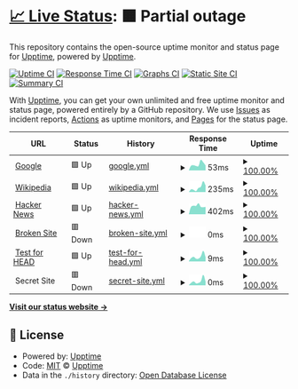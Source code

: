 # [📈 Live Status](https://monitor.bullwinkle.ml): <!--live status--> **🟧 Partial outage**

This repository contains the open-source uptime monitor and status page for [Upptime](https://upptime.js.org), powered by [Upptime](https://github.com/upptime/upptime).

[![Uptime CI](https://github.com/upptime/upptime/workflows/Uptime%20CI/badge.svg)](https://github.com/upptime/upptime/actions?query=workflow%3A%22Uptime+CI%22)
[![Response Time CI](https://github.com/upptime/upptime/workflows/Response%20Time%20CI/badge.svg)](https://github.com/upptime/upptime/actions?query=workflow%3A%22Response+Time+CI%22)
[![Graphs CI](https://github.com/upptime/upptime/workflows/Graphs%20CI/badge.svg)](https://github.com/upptime/upptime/actions?query=workflow%3A%22Graphs+CI%22)
[![Static Site CI](https://github.com/upptime/upptime/workflows/Static%20Site%20CI/badge.svg)](https://github.com/upptime/upptime/actions?query=workflow%3A%22Static+Site+CI%22)
[![Summary CI](https://github.com/upptime/upptime/workflows/Summary%20CI/badge.svg)](https://github.com/upptime/upptime/actions?query=workflow%3A%22Summary+CI%22)

With [Upptime](https://upptime.js.org), you can get your own unlimited and free uptime monitor and status page, powered entirely by a GitHub repository. We use [Issues](https://github.com/upptime/upptime/issues) as incident reports, [Actions](https://github.com/upptime/upptime/actions) as uptime monitors, and [Pages](https://monitor.bullwinkle.ml) for the status page.

<!--start: status pages-->
<!-- This summary is generated by Upptime (https://github.com/upptime/upptime) -->
<!-- Do not edit this manually, your changes will be overwritten -->
<!-- prettier-ignore -->
| URL | Status | History | Response Time | Uptime |
| --- | ------ | ------- | ------------- | ------ |
| <img alt="" src="https://favicons.githubusercontent.com/www.google.com" height="13"> [Google](https://www.google.com) | 🟩 Up | [google.yml](https://github.com/bullwinkle-org/monitor-uptime/commits/master/history/google.yml) | <details><summary><img alt="Response time graph" src="./graphs/google/response-time-week.png" height="20"> 53ms</summary><br><a href="https://monitor.bullwinkle.ml/history/google"><img alt="Response time 53" src="https://img.shields.io/endpoint?url=https%3A%2F%2Fraw.githubusercontent.com%2Fbullwinkle-org%2Fmonitor-uptime%2Fmaster%2Fapi%2Fgoogle%2Fresponse-time.json"></a><br><a href="https://monitor.bullwinkle.ml/history/google"><img alt="24-hour response time 53" src="https://img.shields.io/endpoint?url=https%3A%2F%2Fraw.githubusercontent.com%2Fbullwinkle-org%2Fmonitor-uptime%2Fmaster%2Fapi%2Fgoogle%2Fresponse-time-day.json"></a><br><a href="https://monitor.bullwinkle.ml/history/google"><img alt="7-day response time 53" src="https://img.shields.io/endpoint?url=https%3A%2F%2Fraw.githubusercontent.com%2Fbullwinkle-org%2Fmonitor-uptime%2Fmaster%2Fapi%2Fgoogle%2Fresponse-time-week.json"></a><br><a href="https://monitor.bullwinkle.ml/history/google"><img alt="30-day response time 53" src="https://img.shields.io/endpoint?url=https%3A%2F%2Fraw.githubusercontent.com%2Fbullwinkle-org%2Fmonitor-uptime%2Fmaster%2Fapi%2Fgoogle%2Fresponse-time-month.json"></a><br><a href="https://monitor.bullwinkle.ml/history/google"><img alt="1-year response time 53" src="https://img.shields.io/endpoint?url=https%3A%2F%2Fraw.githubusercontent.com%2Fbullwinkle-org%2Fmonitor-uptime%2Fmaster%2Fapi%2Fgoogle%2Fresponse-time-year.json"></a></details> | <details><summary><a href="https://monitor.bullwinkle.ml/history/google">100.00%</a></summary><a href="https://monitor.bullwinkle.ml/history/google"><img alt="All-time uptime 100.00%" src="https://img.shields.io/endpoint?url=https%3A%2F%2Fraw.githubusercontent.com%2Fbullwinkle-org%2Fmonitor-uptime%2Fmaster%2Fapi%2Fgoogle%2Fuptime.json"></a><br><a href="https://monitor.bullwinkle.ml/history/google"><img alt="24-hour uptime 100.00%" src="https://img.shields.io/endpoint?url=https%3A%2F%2Fraw.githubusercontent.com%2Fbullwinkle-org%2Fmonitor-uptime%2Fmaster%2Fapi%2Fgoogle%2Fuptime-day.json"></a><br><a href="https://monitor.bullwinkle.ml/history/google"><img alt="7-day uptime 100.00%" src="https://img.shields.io/endpoint?url=https%3A%2F%2Fraw.githubusercontent.com%2Fbullwinkle-org%2Fmonitor-uptime%2Fmaster%2Fapi%2Fgoogle%2Fuptime-week.json"></a><br><a href="https://monitor.bullwinkle.ml/history/google"><img alt="30-day uptime 100.00%" src="https://img.shields.io/endpoint?url=https%3A%2F%2Fraw.githubusercontent.com%2Fbullwinkle-org%2Fmonitor-uptime%2Fmaster%2Fapi%2Fgoogle%2Fuptime-month.json"></a><br><a href="https://monitor.bullwinkle.ml/history/google"><img alt="1-year uptime 100.00%" src="https://img.shields.io/endpoint?url=https%3A%2F%2Fraw.githubusercontent.com%2Fbullwinkle-org%2Fmonitor-uptime%2Fmaster%2Fapi%2Fgoogle%2Fuptime-year.json"></a></details>
| <img alt="" src="https://favicons.githubusercontent.com/en.wikipedia.org" height="13"> [Wikipedia](https://en.wikipedia.org) | 🟩 Up | [wikipedia.yml](https://github.com/bullwinkle-org/monitor-uptime/commits/master/history/wikipedia.yml) | <details><summary><img alt="Response time graph" src="./graphs/wikipedia/response-time-week.png" height="20"> 235ms</summary><br><a href="https://monitor.bullwinkle.ml/history/wikipedia"><img alt="Response time 235" src="https://img.shields.io/endpoint?url=https%3A%2F%2Fraw.githubusercontent.com%2Fbullwinkle-org%2Fmonitor-uptime%2Fmaster%2Fapi%2Fwikipedia%2Fresponse-time.json"></a><br><a href="https://monitor.bullwinkle.ml/history/wikipedia"><img alt="24-hour response time 235" src="https://img.shields.io/endpoint?url=https%3A%2F%2Fraw.githubusercontent.com%2Fbullwinkle-org%2Fmonitor-uptime%2Fmaster%2Fapi%2Fwikipedia%2Fresponse-time-day.json"></a><br><a href="https://monitor.bullwinkle.ml/history/wikipedia"><img alt="7-day response time 235" src="https://img.shields.io/endpoint?url=https%3A%2F%2Fraw.githubusercontent.com%2Fbullwinkle-org%2Fmonitor-uptime%2Fmaster%2Fapi%2Fwikipedia%2Fresponse-time-week.json"></a><br><a href="https://monitor.bullwinkle.ml/history/wikipedia"><img alt="30-day response time 235" src="https://img.shields.io/endpoint?url=https%3A%2F%2Fraw.githubusercontent.com%2Fbullwinkle-org%2Fmonitor-uptime%2Fmaster%2Fapi%2Fwikipedia%2Fresponse-time-month.json"></a><br><a href="https://monitor.bullwinkle.ml/history/wikipedia"><img alt="1-year response time 235" src="https://img.shields.io/endpoint?url=https%3A%2F%2Fraw.githubusercontent.com%2Fbullwinkle-org%2Fmonitor-uptime%2Fmaster%2Fapi%2Fwikipedia%2Fresponse-time-year.json"></a></details> | <details><summary><a href="https://monitor.bullwinkle.ml/history/wikipedia">100.00%</a></summary><a href="https://monitor.bullwinkle.ml/history/wikipedia"><img alt="All-time uptime 100.00%" src="https://img.shields.io/endpoint?url=https%3A%2F%2Fraw.githubusercontent.com%2Fbullwinkle-org%2Fmonitor-uptime%2Fmaster%2Fapi%2Fwikipedia%2Fuptime.json"></a><br><a href="https://monitor.bullwinkle.ml/history/wikipedia"><img alt="24-hour uptime 100.00%" src="https://img.shields.io/endpoint?url=https%3A%2F%2Fraw.githubusercontent.com%2Fbullwinkle-org%2Fmonitor-uptime%2Fmaster%2Fapi%2Fwikipedia%2Fuptime-day.json"></a><br><a href="https://monitor.bullwinkle.ml/history/wikipedia"><img alt="7-day uptime 100.00%" src="https://img.shields.io/endpoint?url=https%3A%2F%2Fraw.githubusercontent.com%2Fbullwinkle-org%2Fmonitor-uptime%2Fmaster%2Fapi%2Fwikipedia%2Fuptime-week.json"></a><br><a href="https://monitor.bullwinkle.ml/history/wikipedia"><img alt="30-day uptime 100.00%" src="https://img.shields.io/endpoint?url=https%3A%2F%2Fraw.githubusercontent.com%2Fbullwinkle-org%2Fmonitor-uptime%2Fmaster%2Fapi%2Fwikipedia%2Fuptime-month.json"></a><br><a href="https://monitor.bullwinkle.ml/history/wikipedia"><img alt="1-year uptime 100.00%" src="https://img.shields.io/endpoint?url=https%3A%2F%2Fraw.githubusercontent.com%2Fbullwinkle-org%2Fmonitor-uptime%2Fmaster%2Fapi%2Fwikipedia%2Fuptime-year.json"></a></details>
| <img alt="" src="https://favicons.githubusercontent.com/news.ycombinator.com" height="13"> [Hacker News](https://news.ycombinator.com) | 🟩 Up | [hacker-news.yml](https://github.com/bullwinkle-org/monitor-uptime/commits/master/history/hacker-news.yml) | <details><summary><img alt="Response time graph" src="./graphs/hacker-news/response-time-week.png" height="20"> 402ms</summary><br><a href="https://monitor.bullwinkle.ml/history/hacker-news"><img alt="Response time 402" src="https://img.shields.io/endpoint?url=https%3A%2F%2Fraw.githubusercontent.com%2Fbullwinkle-org%2Fmonitor-uptime%2Fmaster%2Fapi%2Fhacker-news%2Fresponse-time.json"></a><br><a href="https://monitor.bullwinkle.ml/history/hacker-news"><img alt="24-hour response time 402" src="https://img.shields.io/endpoint?url=https%3A%2F%2Fraw.githubusercontent.com%2Fbullwinkle-org%2Fmonitor-uptime%2Fmaster%2Fapi%2Fhacker-news%2Fresponse-time-day.json"></a><br><a href="https://monitor.bullwinkle.ml/history/hacker-news"><img alt="7-day response time 402" src="https://img.shields.io/endpoint?url=https%3A%2F%2Fraw.githubusercontent.com%2Fbullwinkle-org%2Fmonitor-uptime%2Fmaster%2Fapi%2Fhacker-news%2Fresponse-time-week.json"></a><br><a href="https://monitor.bullwinkle.ml/history/hacker-news"><img alt="30-day response time 402" src="https://img.shields.io/endpoint?url=https%3A%2F%2Fraw.githubusercontent.com%2Fbullwinkle-org%2Fmonitor-uptime%2Fmaster%2Fapi%2Fhacker-news%2Fresponse-time-month.json"></a><br><a href="https://monitor.bullwinkle.ml/history/hacker-news"><img alt="1-year response time 402" src="https://img.shields.io/endpoint?url=https%3A%2F%2Fraw.githubusercontent.com%2Fbullwinkle-org%2Fmonitor-uptime%2Fmaster%2Fapi%2Fhacker-news%2Fresponse-time-year.json"></a></details> | <details><summary><a href="https://monitor.bullwinkle.ml/history/hacker-news">100.00%</a></summary><a href="https://monitor.bullwinkle.ml/history/hacker-news"><img alt="All-time uptime 100.00%" src="https://img.shields.io/endpoint?url=https%3A%2F%2Fraw.githubusercontent.com%2Fbullwinkle-org%2Fmonitor-uptime%2Fmaster%2Fapi%2Fhacker-news%2Fuptime.json"></a><br><a href="https://monitor.bullwinkle.ml/history/hacker-news"><img alt="24-hour uptime 100.00%" src="https://img.shields.io/endpoint?url=https%3A%2F%2Fraw.githubusercontent.com%2Fbullwinkle-org%2Fmonitor-uptime%2Fmaster%2Fapi%2Fhacker-news%2Fuptime-day.json"></a><br><a href="https://monitor.bullwinkle.ml/history/hacker-news"><img alt="7-day uptime 100.00%" src="https://img.shields.io/endpoint?url=https%3A%2F%2Fraw.githubusercontent.com%2Fbullwinkle-org%2Fmonitor-uptime%2Fmaster%2Fapi%2Fhacker-news%2Fuptime-week.json"></a><br><a href="https://monitor.bullwinkle.ml/history/hacker-news"><img alt="30-day uptime 100.00%" src="https://img.shields.io/endpoint?url=https%3A%2F%2Fraw.githubusercontent.com%2Fbullwinkle-org%2Fmonitor-uptime%2Fmaster%2Fapi%2Fhacker-news%2Fuptime-month.json"></a><br><a href="https://monitor.bullwinkle.ml/history/hacker-news"><img alt="1-year uptime 100.00%" src="https://img.shields.io/endpoint?url=https%3A%2F%2Fraw.githubusercontent.com%2Fbullwinkle-org%2Fmonitor-uptime%2Fmaster%2Fapi%2Fhacker-news%2Fuptime-year.json"></a></details>
| <img alt="" src="https://favicons.githubusercontent.com/thissitedoesnotexist.com" height="13"> [Broken Site](https://thissitedoesnotexist.com) | 🟥 Down | [broken-site.yml](https://github.com/bullwinkle-org/monitor-uptime/commits/master/history/broken-site.yml) | <details><summary><img alt="Response time graph" src="./graphs/broken-site/response-time-week.png" height="20"> 0ms</summary><br><a href="https://monitor.bullwinkle.ml/history/broken-site"><img alt="Response time 0" src="https://img.shields.io/endpoint?url=https%3A%2F%2Fraw.githubusercontent.com%2Fbullwinkle-org%2Fmonitor-uptime%2Fmaster%2Fapi%2Fbroken-site%2Fresponse-time.json"></a><br><a href="https://monitor.bullwinkle.ml/history/broken-site"><img alt="24-hour response time 0" src="https://img.shields.io/endpoint?url=https%3A%2F%2Fraw.githubusercontent.com%2Fbullwinkle-org%2Fmonitor-uptime%2Fmaster%2Fapi%2Fbroken-site%2Fresponse-time-day.json"></a><br><a href="https://monitor.bullwinkle.ml/history/broken-site"><img alt="7-day response time 0" src="https://img.shields.io/endpoint?url=https%3A%2F%2Fraw.githubusercontent.com%2Fbullwinkle-org%2Fmonitor-uptime%2Fmaster%2Fapi%2Fbroken-site%2Fresponse-time-week.json"></a><br><a href="https://monitor.bullwinkle.ml/history/broken-site"><img alt="30-day response time 0" src="https://img.shields.io/endpoint?url=https%3A%2F%2Fraw.githubusercontent.com%2Fbullwinkle-org%2Fmonitor-uptime%2Fmaster%2Fapi%2Fbroken-site%2Fresponse-time-month.json"></a><br><a href="https://monitor.bullwinkle.ml/history/broken-site"><img alt="1-year response time 0" src="https://img.shields.io/endpoint?url=https%3A%2F%2Fraw.githubusercontent.com%2Fbullwinkle-org%2Fmonitor-uptime%2Fmaster%2Fapi%2Fbroken-site%2Fresponse-time-year.json"></a></details> | <details><summary><a href="https://monitor.bullwinkle.ml/history/broken-site">100.00%</a></summary><a href="https://monitor.bullwinkle.ml/history/broken-site"><img alt="All-time uptime 100.00%" src="https://img.shields.io/endpoint?url=https%3A%2F%2Fraw.githubusercontent.com%2Fbullwinkle-org%2Fmonitor-uptime%2Fmaster%2Fapi%2Fbroken-site%2Fuptime.json"></a><br><a href="https://monitor.bullwinkle.ml/history/broken-site"><img alt="24-hour uptime 100.00%" src="https://img.shields.io/endpoint?url=https%3A%2F%2Fraw.githubusercontent.com%2Fbullwinkle-org%2Fmonitor-uptime%2Fmaster%2Fapi%2Fbroken-site%2Fuptime-day.json"></a><br><a href="https://monitor.bullwinkle.ml/history/broken-site"><img alt="7-day uptime 100.00%" src="https://img.shields.io/endpoint?url=https%3A%2F%2Fraw.githubusercontent.com%2Fbullwinkle-org%2Fmonitor-uptime%2Fmaster%2Fapi%2Fbroken-site%2Fuptime-week.json"></a><br><a href="https://monitor.bullwinkle.ml/history/broken-site"><img alt="30-day uptime 100.00%" src="https://img.shields.io/endpoint?url=https%3A%2F%2Fraw.githubusercontent.com%2Fbullwinkle-org%2Fmonitor-uptime%2Fmaster%2Fapi%2Fbroken-site%2Fuptime-month.json"></a><br><a href="https://monitor.bullwinkle.ml/history/broken-site"><img alt="1-year uptime 100.00%" src="https://img.shields.io/endpoint?url=https%3A%2F%2Fraw.githubusercontent.com%2Fbullwinkle-org%2Fmonitor-uptime%2Fmaster%2Fapi%2Fbroken-site%2Fuptime-year.json"></a></details>
| <img alt="" src="https://favicons.githubusercontent.com/www.google.com" height="13"> [Test for HEAD](https://www.google.com) | 🟩 Up | [test-for-head.yml](https://github.com/bullwinkle-org/monitor-uptime/commits/master/history/test-for-head.yml) | <details><summary><img alt="Response time graph" src="./graphs/test-for-head/response-time-week.png" height="20"> 9ms</summary><br><a href="https://monitor.bullwinkle.ml/history/test-for-head"><img alt="Response time 9" src="https://img.shields.io/endpoint?url=https%3A%2F%2Fraw.githubusercontent.com%2Fbullwinkle-org%2Fmonitor-uptime%2Fmaster%2Fapi%2Ftest-for-head%2Fresponse-time.json"></a><br><a href="https://monitor.bullwinkle.ml/history/test-for-head"><img alt="24-hour response time 9" src="https://img.shields.io/endpoint?url=https%3A%2F%2Fraw.githubusercontent.com%2Fbullwinkle-org%2Fmonitor-uptime%2Fmaster%2Fapi%2Ftest-for-head%2Fresponse-time-day.json"></a><br><a href="https://monitor.bullwinkle.ml/history/test-for-head"><img alt="7-day response time 9" src="https://img.shields.io/endpoint?url=https%3A%2F%2Fraw.githubusercontent.com%2Fbullwinkle-org%2Fmonitor-uptime%2Fmaster%2Fapi%2Ftest-for-head%2Fresponse-time-week.json"></a><br><a href="https://monitor.bullwinkle.ml/history/test-for-head"><img alt="30-day response time 9" src="https://img.shields.io/endpoint?url=https%3A%2F%2Fraw.githubusercontent.com%2Fbullwinkle-org%2Fmonitor-uptime%2Fmaster%2Fapi%2Ftest-for-head%2Fresponse-time-month.json"></a><br><a href="https://monitor.bullwinkle.ml/history/test-for-head"><img alt="1-year response time 9" src="https://img.shields.io/endpoint?url=https%3A%2F%2Fraw.githubusercontent.com%2Fbullwinkle-org%2Fmonitor-uptime%2Fmaster%2Fapi%2Ftest-for-head%2Fresponse-time-year.json"></a></details> | <details><summary><a href="https://monitor.bullwinkle.ml/history/test-for-head">100.00%</a></summary><a href="https://monitor.bullwinkle.ml/history/test-for-head"><img alt="All-time uptime 100.00%" src="https://img.shields.io/endpoint?url=https%3A%2F%2Fraw.githubusercontent.com%2Fbullwinkle-org%2Fmonitor-uptime%2Fmaster%2Fapi%2Ftest-for-head%2Fuptime.json"></a><br><a href="https://monitor.bullwinkle.ml/history/test-for-head"><img alt="24-hour uptime 100.00%" src="https://img.shields.io/endpoint?url=https%3A%2F%2Fraw.githubusercontent.com%2Fbullwinkle-org%2Fmonitor-uptime%2Fmaster%2Fapi%2Ftest-for-head%2Fuptime-day.json"></a><br><a href="https://monitor.bullwinkle.ml/history/test-for-head"><img alt="7-day uptime 100.00%" src="https://img.shields.io/endpoint?url=https%3A%2F%2Fraw.githubusercontent.com%2Fbullwinkle-org%2Fmonitor-uptime%2Fmaster%2Fapi%2Ftest-for-head%2Fuptime-week.json"></a><br><a href="https://monitor.bullwinkle.ml/history/test-for-head"><img alt="30-day uptime 100.00%" src="https://img.shields.io/endpoint?url=https%3A%2F%2Fraw.githubusercontent.com%2Fbullwinkle-org%2Fmonitor-uptime%2Fmaster%2Fapi%2Ftest-for-head%2Fuptime-month.json"></a><br><a href="https://monitor.bullwinkle.ml/history/test-for-head"><img alt="1-year uptime 100.00%" src="https://img.shields.io/endpoint?url=https%3A%2F%2Fraw.githubusercontent.com%2Fbullwinkle-org%2Fmonitor-uptime%2Fmaster%2Fapi%2Ftest-for-head%2Fuptime-year.json"></a></details>
| <img alt="" src="https://favicons.githubusercontent.com/null" height="13"> Secret Site | 🟥 Down | [secret-site.yml](https://github.com/bullwinkle-org/monitor-uptime/commits/master/history/secret-site.yml) | <details><summary><img alt="Response time graph" src="./graphs/secret-site/response-time-week.png" height="20"> 0ms</summary><br><a href="https://monitor.bullwinkle.ml/history/secret-site"><img alt="Response time 0" src="https://img.shields.io/endpoint?url=https%3A%2F%2Fraw.githubusercontent.com%2Fbullwinkle-org%2Fmonitor-uptime%2Fmaster%2Fapi%2Fsecret-site%2Fresponse-time.json"></a><br><a href="https://monitor.bullwinkle.ml/history/secret-site"><img alt="24-hour response time 0" src="https://img.shields.io/endpoint?url=https%3A%2F%2Fraw.githubusercontent.com%2Fbullwinkle-org%2Fmonitor-uptime%2Fmaster%2Fapi%2Fsecret-site%2Fresponse-time-day.json"></a><br><a href="https://monitor.bullwinkle.ml/history/secret-site"><img alt="7-day response time 0" src="https://img.shields.io/endpoint?url=https%3A%2F%2Fraw.githubusercontent.com%2Fbullwinkle-org%2Fmonitor-uptime%2Fmaster%2Fapi%2Fsecret-site%2Fresponse-time-week.json"></a><br><a href="https://monitor.bullwinkle.ml/history/secret-site"><img alt="30-day response time 0" src="https://img.shields.io/endpoint?url=https%3A%2F%2Fraw.githubusercontent.com%2Fbullwinkle-org%2Fmonitor-uptime%2Fmaster%2Fapi%2Fsecret-site%2Fresponse-time-month.json"></a><br><a href="https://monitor.bullwinkle.ml/history/secret-site"><img alt="1-year response time 0" src="https://img.shields.io/endpoint?url=https%3A%2F%2Fraw.githubusercontent.com%2Fbullwinkle-org%2Fmonitor-uptime%2Fmaster%2Fapi%2Fsecret-site%2Fresponse-time-year.json"></a></details> | <details><summary><a href="https://monitor.bullwinkle.ml/history/secret-site">100.00%</a></summary><a href="https://monitor.bullwinkle.ml/history/secret-site"><img alt="All-time uptime 100.00%" src="https://img.shields.io/endpoint?url=https%3A%2F%2Fraw.githubusercontent.com%2Fbullwinkle-org%2Fmonitor-uptime%2Fmaster%2Fapi%2Fsecret-site%2Fuptime.json"></a><br><a href="https://monitor.bullwinkle.ml/history/secret-site"><img alt="24-hour uptime 99.99%" src="https://img.shields.io/endpoint?url=https%3A%2F%2Fraw.githubusercontent.com%2Fbullwinkle-org%2Fmonitor-uptime%2Fmaster%2Fapi%2Fsecret-site%2Fuptime-day.json"></a><br><a href="https://monitor.bullwinkle.ml/history/secret-site"><img alt="7-day uptime 100.00%" src="https://img.shields.io/endpoint?url=https%3A%2F%2Fraw.githubusercontent.com%2Fbullwinkle-org%2Fmonitor-uptime%2Fmaster%2Fapi%2Fsecret-site%2Fuptime-week.json"></a><br><a href="https://monitor.bullwinkle.ml/history/secret-site"><img alt="30-day uptime 100.00%" src="https://img.shields.io/endpoint?url=https%3A%2F%2Fraw.githubusercontent.com%2Fbullwinkle-org%2Fmonitor-uptime%2Fmaster%2Fapi%2Fsecret-site%2Fuptime-month.json"></a><br><a href="https://monitor.bullwinkle.ml/history/secret-site"><img alt="1-year uptime 100.00%" src="https://img.shields.io/endpoint?url=https%3A%2F%2Fraw.githubusercontent.com%2Fbullwinkle-org%2Fmonitor-uptime%2Fmaster%2Fapi%2Fsecret-site%2Fuptime-year.json"></a></details>

<!--end: status pages-->

[**Visit our status website →**](https://monitor.bullwinkle.ml)

## 📄 License

- Powered by: [Upptime](https://github.com/upptime/upptime)
- Code: [MIT](./LICENSE) © [Upptime](https://upptime.js.org)
- Data in the `./history` directory: [Open Database License](https://opendatacommons.org/licenses/odbl/1-0/)
